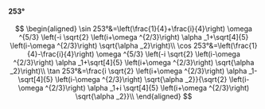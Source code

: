#### 253°

$$
\begin{aligned}
\sin 253°&=\left(\frac{1}{4}+\frac{i}{4}\right) \omega ^{5/3} \left(-i \sqrt{2} \left(i+\omega ^{2/3}\right) \alpha _1+\sqrt[4]{5} \left(i-\omega ^{2/3}\right)
\sqrt{\alpha _2}\right)\\
\cos 253°&=\left(\frac{1}{4}-\frac{i}{4}\right) \omega ^{5/3} \left(-i \sqrt{2} \left(i-\omega ^{2/3}\right) \alpha _1+\sqrt[4]{5} \left(i+\omega ^{2/3}\right)
\sqrt{\alpha _2}\right)\\
\tan 253°&=\frac{i \sqrt{2} \left(i+\omega ^{2/3}\right) \alpha _1-\sqrt[4]{5} \left(i-\omega ^{2/3}\right) \sqrt{\alpha _2}}{\sqrt{2} \left(i-\omega ^{2/3}\right)
\alpha _1+i \sqrt[4]{5} \left(i+\omega ^{2/3}\right) \sqrt{\alpha _2}}\\
\end{aligned}
$$


